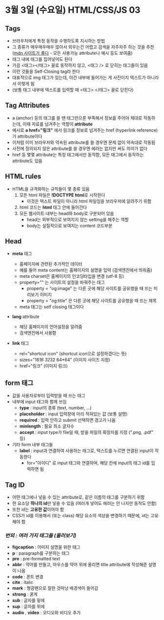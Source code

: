 # 3월 3일 (수요일) HTML/CSS/JS 03

## Tags

- 브라우저에게 특정 동작을 수행하도록 지시하는 방법
- 그 종류가 매우매우매우 많아서 외우는건 어렵고 검색을 자주자주 하는 것을 추천 ([mdn 사이트가 좋다](https://developer.mozilla.org/ko/) - 모든 사용가능 attribute나 예시 등도 보여줌)
- 태그 내에 태그를 집어넣어도 된다
- 가끔 <태그></태그> 꼴로 동작하지 않고, <태그 /> 로 닫히는 태그들이 있음
- 이런 것들을 Self-Closing tag라 한다
- 대표적으로 img 태그가 있는데, 이건 내부에 들어가는 게 사진이지 텍스트가 아니라서 이렇게 됨
- (보통 태그 내부에 텍스트를 입력할 때 <태그> </태그> 꼴로 닫힌다)

## Tag Attributes

- a (anchor) 등의 태그를 쓸 땐 태그만으론 부족해서 정보를 주어야 제대로 작동하는데, 이때 자료를 넘겨주는 역할이 **attribute**
- 예시로 **a href="링크"** 에서 링크를 정보로 넘겨주는 href (hyperlink reference)가 attribute이다
- 이처럼 이미 브라우저와 약속된 attribute를 쓸 경우엔 문제 없이 약속대로 작동됨
- 사전에 정의되지 않은 attribute를 쓸 경우엔 에러는 없지만 써도 의미가 없다
- href 등 몇몇 attribute는 특정 태그에서만 동작함, 모든 태그에서 동작하는 attribute도 있음

## HTML rules

- HTML을 규격화하는 규칙들이 몇 종류 있음
  1. 모든 html 파일은 **!DOCTYPE html**로 시작한다
     - 이것은 텍스트 파일이 아니라 html 파일임을 브라우저에 알려주기 위함
  2. html 코드는 **html** 태그 안에 들어간다
  3. 모든 웹사이트 내부는 head와 body로 구분되어 있음
     - head는 외부적으로 보여지지 않는 setting을 해주는 역할
     - body는 실질적으로 보여지는 content 코드부분

## Head

- **meta** 태그

  - 홈페이지에 관련된 추가적인 데이터
  - 예를 들어 meta content는 홈페이지의 설명을 입력 (검색엔진에서 띄워줌)
  - meta charset은 홈페이지의 인코딩타입을 변경 (utf-8 등)
  - property="" 는 사이트의 설정을 바꿔주는 태그
    - property = "og:image" 는 다른 곳에 해당 사이트를 공유했을 때 뜨는 미리보기 이미지
    - property = "og:title" 은 다른 곳에 해당 사이트를 공유했을 때 뜨는 제목
  - meta 태그는 self closing 태그이다

- **lang** attribute

  - 해당 홈페이지의 언어설정을 알려줌
  - 검색엔진에서 사용함

- **link** 태그
  - rel="shortcut icon" (shortcut icon으로 설정하겠다는 뜻)
  - sizes="16*16 32*32 64\*64" (이미지 사이즈 지정)
  - href="링크" (이미지 링크)

## form 태그

- 값을 사용자로부터 입력받을 때 쓰는 태그
- 내부에 input 태그와 함께 쓰임
  - **type** : input의 종류 (text, number, ...)
  - **placeholder** : input 입력창에 미리 적혀있는 값 (보통 설명)
  - **required** : 입력 안하고 submit 선택하면 경고가 나옴
  - **minlength** : 필요 최소 글자수
  - **accept** : input type가 file일 때, 받을 파일의 확장자를 지정 (".png, .pdf" 등)
- 기타 form 내부 태그들
  - **label** : input과 연결하여 사용하는 태그로, 텍스트를 누르면 연결된 input이 작동한다
    - for="아이디" 로 input 태그와 연결하며, 해당 칸에 input의 태그 id를 입력하면 됨

## Tag ID

- 어떤 태그에나 넣을 수 있는 attribute로, 같은 이름의 태그를 구분하기 위함
- 한 요소당 **하나의 id**만 넣을 수 있음 (여러개 넣어도 에러는 안 나지만 동작도 안함)
- 또한 id는 **고유한 값**이어야 함
- CSS가 id를 이용해서 (또는 class) 해당 요소의 색상을 변경하기 때문에, id는 고유해야 함

### _번외 : 여러 가지 태그들 (둘러보기)_

- **figcaption** : 이미지 설명을 위한 태그
- **p** : paragraph를 구분하는 태그
- **pre** : pre-formatted text
- **abbr** : 약어를 만들고, 마우스를 약어 위에 올리면 title attribute에 작성해준 설명이 나옴
- **code** : 폰트 변경
- **cite** : italic
- **mark** : 형광펜으로 칠한 것마냥 배경색이 들어감
- **strong** : 굵게
- **sub** : 글자를 밑에
- **sup** : 글자를 위에
- **audio** , **video** : 오디오와 비디오 추가
